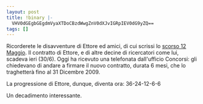 ```yaml
---
layout: post
title: !binary |-
  VHV0dGEgbGEgdmVyaXTDoCBzdWwgZnV0dXJvIGRpIEV0dG9yZQ==
tags: []
---
```


Ricorderete le disavventure di Ettore ed amici, di cui scrissi lo [scorso 12 Maggio](http://www.galileonet.it/postdoc/article/145/36-24-12-6).
Il contratto di Ettore, e di altre decine di ricercatori come lui, scadeva ieri (30/6). Oggi ha ricevuto una telefonata dall'ufficio Concorsi: gli chiedevano di andare a firmare il nuovo contratto, durata 6 mesi, che lo traghetterà fino al 31 Dicembre 2009.

La progressione di Ettore, dunque, diventa ora: 36-24-12-6-6

Un decadimento interessante.
